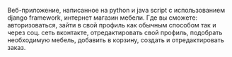 Веб-приложение, написанное на python и java script c использованием django framework, интернет магазин мебели. Где вы сможете: авторизоваться, зайти в свой профиль как обычным способом так и через соц. сеть вконтакте, отредактировать свой профиль, подобрать необходимую мебель, добавить в корзину, создать и отредактировать заказ.
